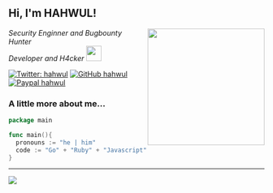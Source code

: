 <h2> Hi, I'm HAHWUL!</h2>
<img align='right' src="https://user-images.githubusercontent.com/13212227/90197828-d4d52880-de0a-11ea-94cb-358cd28dadb5.png" width="230">
<p><em>Security Enginner and Bugbounty Hunter <br>
  Developer and H4cker <img src="https://media.giphy.com/media/WUlplcMpOCEmTGBtBW/giphy.gif" width="30"> 
</em></p>

[![Twitter: hahwul](https://img.shields.io/twitter/follow/hahwul?style=flat-square)](https://twitter.com/hahwul)
[![GitHub hahwul](https://img.shields.io/github/followers/hahwul?label=follow%20github&style=flat-square)](https://github.com/hahwul)
[![Paypal hahwul](https://img.shields.io/badge/$-support-ff69b4.svg?style=flat)](https://paypal.me/hahwul)

### A little more about me...  

```go
package main

func main(){
  pronouns := "he | him"
  code := "Go" + "Ruby" + "Javascript" + "Every thing"
}
```
---
<img src="https://github-readme-stats.vercel.app/api?username=hahwul&show_icons=true&theme=radical">
